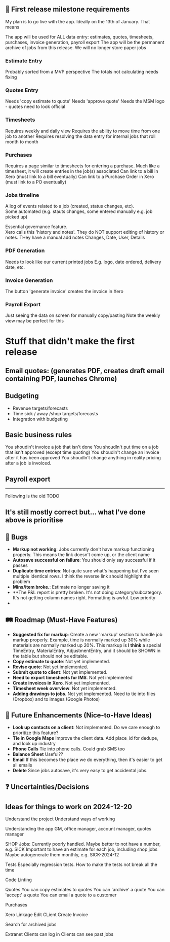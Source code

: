 ## 🐛 First release milestone requirements

My plan is to go live with the app.  Ideally on the 13th of January.  That means

The app will be used for ALL data entry: estimates, quotes, timesheets, purchases, invoice generation, payroll export
The app will be the permanent archive of jobs from this release.  We will no longer store paper jobs

### Estimate Entry

Probably sorted from a MVP perspective
The totals not calculating needs fixing

### Quotes Entry

Needs 'copy estimate to quote'
Needs 'approve quote'
Needs the MSM logo - quotes need to look official

### Timesheets

Requires weekly and daily view
Requires the ability to move time from one job to another
Requires resolving the data entry for internal jobs that roll month to month

### Purchases

Requires a page similar to timesheets for entering a purchase.
Much like a timesheet, it will create entries in the job(s) associated
Can link to a bill in Xero (must link to a bill eventually)
Can link to a Purchase Order in Xero (must link to a PO eventually)

### Jobs timeline

 A log of events related to a job (created, status changes, etc).  
    Some automated (e.g. stauts changes, some entered manually e.g. job picked up)

Essential governance feature.  
Xero calls this 'history and notes'.  They do NOT support editing of history or notes.
THey have a manual add notes 
Changes, Date, User, Details

### PDF Generation

Needs to look like our current printed jobs
E.g. logo, date ordered, delivery date, etc.

### Invoice Generation

The button 'generate invoice' creates the invoice in Xero 

### Payroll Export

Just seeing the data on screen for manually copy/pasting
Note the weekly view may be perfect for this

# Stuff that didn't make the first release

## Email quotes: (generates PDF, creates draft email containing PDF, launches Chrome)
## Budgeting

* Revenue targets/forecasts
* Time sick / away /shop targets/forecasts
* Integration with budgeting

## Basic business rules
You shoudln't invoice a job that isn't done
You shoudln't put time on a job that isn't approved (except time quoting)
You shoudln't change an invoice after it has been approved
You shoudln't change anything in reality pricing after a job is invoiced.

## Payroll export


----
Following is the old TODO

It's still mostly correct but... what I've done above is prioritise  
----


## 🐛 Bugs

- **Markup not working**: Jobs currently don't have markup functioning properly.  This means the link doesn't come up, or the client name
- **Autosave successful on failure**: You should only say successful if it passes
- **Duplicate time entries**: Not quite sure what's happening but I've seen multiple identical rows.  I think the reverse link should highlight the problem
- **Mins/item broke.**:  Estimate no longer saving it
- **The P&L report is pretty broken.  It's not doing category/subcategory.  It's not getting column names right.  Formatting is awful.  Low priority
- 
## 🛤️ Roadmap (Must-Have Features)

- **Suggested fix for markup**: Create a new 'markup' section to handle job markup properly. Example, time is normally marked up 30% while materials are normally marked up 20%.  This markup is **I think** a special TimeEntry, MaterialEntry, AdjustmentEntry, and it should be SHOWN in the table but should not be editable.
- **Copy estimate to quote**: Not yet implemented.
- **Revise quote**: Not yet implemented.
- **Submit quote to client**: Not yet implemented.
- **Need to export timesheets for IMS**. Not yet implemented
- **Create invoices in Xero**. Not yet implemented.
- **Timesheet week overview**. Not yet implemented.
- **Adding drawings to jobs**. Not yet implemented.  Need to tie into files (Dropbox) and to images (Google Photos)

## 🚀 Future Enhancements (Nice-to-Have Ideas)

- **Look up contacts on a client**: Not implemented. Do we care enough to prioritize this feature?
- **Tie in Google Maps** Improve the client data.  Add place_id for dedupe, and look up industry 
- **Phone Calls** Tie into phone calls.  Could grab SMS too
- **Balance Sheet** Useful??
- **Email** If this becomes the place we do everything, then it's easier to get all emails  
- **Delete** Since jobs autosave, it's very easy to get accidental jobs.  

## ❓ Uncertainties/Decisions

## Ideas for things to work on 2024-12-20

Understand the project
Understand ways of working

Understanding the app
GM, office manager, account manager, quotes manager

SHOP Jobs:
    Currently poorly handled.
    Maybe better to not have a number, e.g. SICK
    Important to have an estimate for each job, including shop jobs
    Maybe autogenerate them monthly, e.g. SICK-2024-12

Tests
Especially regression tests.  How to make the tests not break all the time

Code Linting

Quotes
You can copy estimates to quotes
You can 'archive' a quote
You can 'accept' a quote
You can email a quote to a customer

Purchases

Xero Linkage
Edit CLient
Create Invoice

Search for archived jobs

Extranet
Clients can log in
Clients can see past jobs
